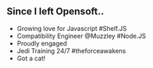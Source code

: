## Since I left Opensoft..

- Growing love for Javascript <span class="hashtag">#Shelf.JS</span>
- Compatibility Engineer @Muzzley <span class="hashtag">#Node.JS</span>
- Proudly engaged
- Jedi Training 24/7 <span class="hashtag">#theforceawakens</span>
- Got a cat!
